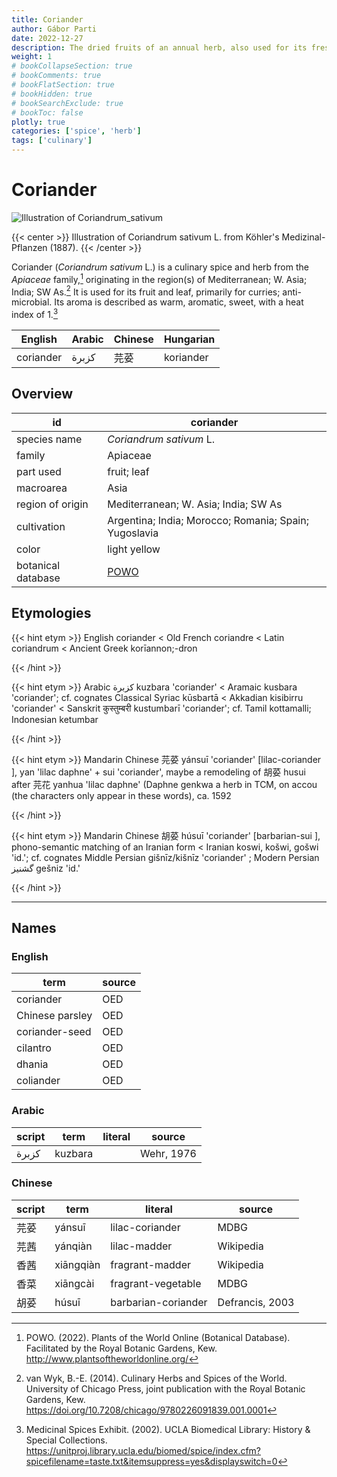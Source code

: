 ```yaml
---
title: Coriander
author: Gábor Parti
date: 2022-12-27
description: The dried fruits of an annual herb, also used for its fresh leaves, also known as cilantro; Chinese parsley.
weight: 1
# bookCollapseSection: true
# bookComments: true
# bookFlatSection: true
# bookHidden: true
# bookSearchExclude: true
# bookToc: false
plotly: true
categories: ['spice', 'herb']
tags: ['culinary']
---
```


# Coriander

![Illustration of Coriandrum_sativum](/images/kohler/coriander.png)

{{< center >}}
Illustration of Coriandrum sativum L. from Köhler's Medizinal-Pflanzen (1887).
{{< /center >}}

Coriander (*Coriandrum sativum* L.) is a culinary spice and herb from the *Apiaceae* family,[^powo] originating in the region(s) of Mediterranean; W. Asia; India; SW As.[^van_wyk_culinary_2014] It is used for its fruit and leaf, primarily for curries; anti-microbial. Its aroma is described as warm, aromatic, sweet, with a heat index of 1.[^ucla_medicinal_2002]

| English |Arabic|Chinese|Hungarian|
|---------|------|-------|---------|
|coriander| كزبرة|   芫荽  |koriander|

## Overview

|        id        |                      coriander                      |
|------------------|-----------------------------------------------------|
|   species name   |               *Coriandrum sativum* L.               |
|      family      |                       Apiaceae                      |
|     part used    |                     fruit; leaf                     |
|     macroarea    |                         Asia                        |
| region of origin |         Mediterranean; W. Asia; India; SW As        |
|    cultivation   |Argentina; India; Morocco; Romania; Spain; Yugoslavia|
|       color      |                     light yellow                    |
|botanical database| [POWO](https://powo.science.kew.org/taxon/840760-1) |

## Etymologies

{{< hint etym >}}
English coriander < Old French coriandre < Latin coriandrum < Ancient Greek korīannon;-dron

{{< /hint >}}

{{< hint etym >}}
Arabic كزبرة kuzbara 'coriander' < Aramaic kusbara 'coriander'; cf. cognates Classical Syriac kūsbartā < Akkadian kisibirru 'coriander' < Sanskrit कुस्तुम्बरी kustumbarī 'coriander'; cf. Tamil kottamalli; Indonesian ketumbar

{{< /hint >}}

{{< hint etym >}}
Mandarin Chinese 芫荽 yánsuī 'coriander' [lilac-coriander ], yan 'lilac daphne' + sui 'coriander', maybe a remodeling of 胡荽 husui after 芫花 yanhua 'lilac daphne' (Daphne genkwa a herb in TCM, on accou (the characters only appear in these words), ca. 1592

{{< /hint >}}

{{< hint etym >}}
Mandarin Chinese 胡荽 húsuī 'coriander' [barbarian-sui ], phono-semantic matching of an Iranian form < Iranian koswi, košwi, gošwi 'id.'; cf. cognates Middle Persian gišnīz/kišnīz 'coriander' ; Modern Persian گشنیز gešniz 'id.'

{{< /hint >}}

***

## Names

### English

|      term     |source|
|---------------|------|
|   coriander   |  OED |
|Chinese parsley|  OED |
| coriander-seed|  OED |
|    cilantro   |  OED |
|     dhania    |  OED |
|   coliander   |  OED |

### Arabic

|script|  term |literal|  source  |
|------|-------|-------|----------|
| كزبرة|kuzbara|       |Wehr, 1976|

### Chinese

|script|   term  |      literal      |     source    |
|------|---------|-------------------|---------------|
|  芫荽  |  yánsuī |  lilac-coriander  |      MDBG     |
|  芫茜  | yánqiàn |    lilac-madder   |   Wikipedia   |
|  香茜  |xiāngqiàn|  fragrant-madder  |   Wikipedia   |
|  香菜  | xiāngcài| fragrant-vegetable|      MDBG     |
|  胡荽  |  húsuī  |barbarian-coriander|Defrancis, 2003|

[^powo]: POWO. (2022). Plants of the World Online (Botanical Database). Facilitated by the Royal Botanic Gardens, Kew. http://www.plantsoftheworldonline.org/
[^van_wyk_culinary_2014]: van Wyk, B.-E. (2014). Culinary Herbs and Spices of the World. University of Chicago Press, joint publication with the Royal Botanic Gardens, Kew. https://doi.org/10.7208/chicago/9780226091839.001.0001
[^ucla_medicinal_2002]: Medicinal Spices Exhibit. (2002). UCLA Biomedical Library: History & Special Collections. https://unitproj.library.ucla.edu/biomed/spice/index.cfm?spicefilename=taste.txt&itemsuppress=yes&displayswitch=0

